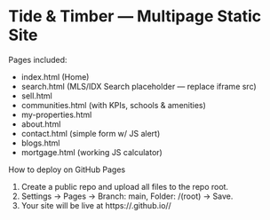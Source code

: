 # Tide & Timber — Multipage Static Site

Pages included:
- index.html (Home)
- search.html (MLS/IDX Search placeholder — replace iframe src)
- sell.html
- communities.html (with KPIs, schools & amenities)
- my-properties.html
- about.html
- contact.html (simple form w/ JS alert)
- blogs.html
- mortgage.html (working JS calculator)

How to deploy on GitHub Pages
1) Create a public repo and upload all files to the repo root.
2) Settings → Pages → Branch: main, Folder: /(root) → Save.
3) Your site will be live at https://<username>.github.io/<repo-name>/
